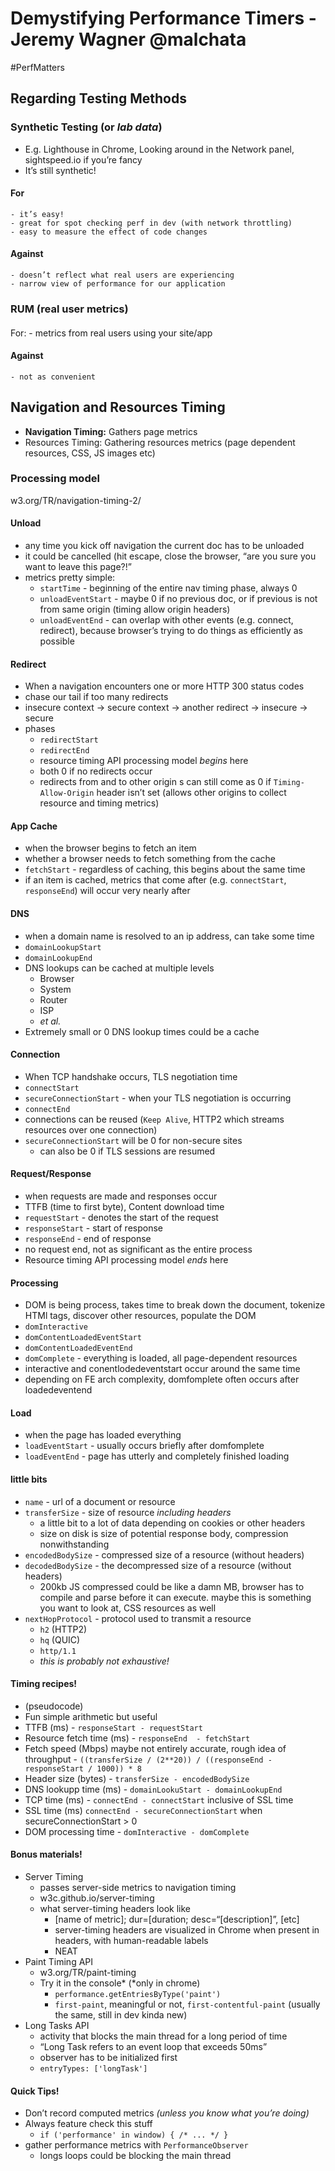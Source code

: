 # Demystifying Performance Timers - Jeremy Wagner @malchata
#PerfMatters

## Regarding Testing Methods
### Synthetic Testing (or _lab data_)

- E.g. Lighthouse in Chrome, Looking around in the Network panel, sightspeed.io if you’re fancy
- It’s still synthetic!

#### For
	- it’s easy!
	- great for spot checking perf in dev (with network throttling)
	- easy to measure the effect of code changes
#### Against
	- doesn’t reflect what real users are experiencing
	- narrow view of performance for our application

### RUM (real user metrics)
####
 For:
	- metrics from real users using your site/app
#### Against
	- not as convenient

## Navigation and Resources Timing
- **Navigation Timing:** Gathers page metrics
- Resources Timing: Gathering resources metrics (page dependent resources, CSS, JS images etc)

### Processing model
w3.org/TR/navigation-timing-2/

#### Unload
- any time you kick off navigation the current doc has to be unloaded
- it could be cancelled (hit escape, close the browser, “are you sure you want to leave this page?!”
- metrics pretty simple:
	- `startTime` - beginning of the entire nav timing phase, always 0
	- `unloadEventStart` - maybe 0 if no previous doc, or if previous is not from same origin (timing allow origin headers)
	- `unloadEventEnd` - can overlap with other events (e.g. connect, redirect), because browser’s trying to do things as efficiently as possible

#### Redirect
- When a navigation encounters one or more HTTP 300 status codes
- chase our tail if too many redirects
- insecure context -> secure context -> another redirect -> insecure -> secure
- phases
	- `redirectStart`
	- `redirectEnd`
	- resource timing API processing model _begins_ here
	- both 0 if no redirects occur
	- redirects from and to other origin s can still come as 0 if `Timing-Allow-Origin` header isn’t set (allows other origins to collect resource and timing metrics)

#### App Cache
- when the browser begins to fetch an item
- whether a browser needs to fetch something from the cache
- `fetchStart` - regardless of caching, this begins about the same time
- if an item is cached, metrics that come after (e.g. `connectStart`, `responseEnd`) will occur very nearly after

#### DNS
- when a domain name is resolved to an ip address, can take some time
- `domainLookupStart`
- `domainLookupEnd`
- DNS lookups can be cached at multiple levels
	- Browser
	- System
	- Router
	- ISP
	- _et al._
- Extremely small or 0 DNS lookup times could be a  cache

#### Connection
- When TCP handshake occurs, TLS negotiation time
- `connectStart`
- `secureConnectionStart` - when your TLS negotiation is occurring
- `connectEnd`
- connections can be reused (`Keep Alive`, HTTP2 which streams resources over one connection)
- `secureConnectionStart` will be 0 for non-secure sites
	- can also be 0 if TLS sessions are resumed

#### Request/Response
- when requests are made and responses occur
- TTFB (time to first byte), Content download time
- `requestStart` - denotes the start of the request
- `responseStart` - start of response
- `responseEnd` - end of response
- no request end, not as significant as the entire process
- Resource timing API processing model _ends_ here

#### Processing
- DOM is being process, takes time to break down the document, tokenize HTMl tags, discover other resources, populate the DOM
- `domInteractive`
- `domContentLoadedEventStart`
- `domContentLoadedEventEnd` 
- `domComplete` - everything is loaded, all page-dependent resources
- interactive and conentlodedeventstart occur around the same time
- depending on FE arch complexity, domfomplete often occurs after loadedeventend

#### Load
- when the page has loaded everything
- `loadEventStart` - usually occurs briefly after domfomplete
- `loadEventEnd` - page has utterly and completely finished loading

#### little bits
- `name` - url of a document or resource
- `transferSize` - size of resource _including headers_
	- a little bit to a lot of data depending on cookies or other headers
	- size on disk is size of potential response body, compression nonwithstanding
- `encodedBodySize` - compressed size of a resource (without headers)
- `decodedBodySize` - the decompressed size of a resource (without headers)
	- 200kb JS compressed could be like a damn MB, browser has to compile and parse before it can execute. maybe this is something you want to look at, CSS resources as well
- `nextHopProtocol`  - protocol used to transmit a resource
	- `h2` (HTTP2)
	- `hq` (QUIC)
	- `http/1.1`
	- _this is probably not exhaustive!_

#### Timing recipes!
- (pseudocode)
- Fun simple arithmetic but useful
- TTFB (ms) - `responseStart - requestStart`
- Resource fetch time (ms) - `responseEnd  - fetchStart`
- Fetch speed (Mbps) maybe not entirely accurate, rough idea of throughput - `((transferSize / (2**20)) / ((responseEnd - responseStart / 1000)) * 8`
- Header size (bytes) - `transferSize - encodedBodySize`
- DNS lookupp time (ms) - `domainLookuStart - domainLookupEnd`
- TCP time (ms) - `connectEnd - connectStart` inclusive of SSL time
- SSL time (ms) `connectEnd - secureConnectionStart` when secureConnectionStart > 0
- DOM processing time - `domInteractive - domComplete`

#### Bonus materials!
- Server Timing
	- passes server-side metrics to navigation timing
	- w3c.github.io/server-timing
	- what server-timing headers look like
		- [name of metric]; dur=[duration; desc=“[description]”, [etc]
		- server-timing headers are visualized in Chrome when present in headers, with human-readable labels
		- NEAT
- Paint Timing API
	- w3.org/TR/paint-timing 
	- Try it in the console* (*only in chrome)
		- `performance.getEntriesByType('paint')`
		- `first-paint`, meaningful or not, `first-contentful-paint` (usually the same, still in dev kinda new)
- Long Tasks API
	- activity that blocks the main thread for a long period of time
	- “Long Task refers to an event loop that exceeds 50ms”
	- observer has to be initialized first
	- `entryTypes: ['longTask']`

#### Quick Tips!
- Don’t record computed metrics _(unless you know what you’re doing)_
- Always feature check this stuff
	- `if ('performance' in window) { /* ... */ }`
- gather performance metrics with `PerformanceObserver`
	- longs loops could be blocking the main thread
